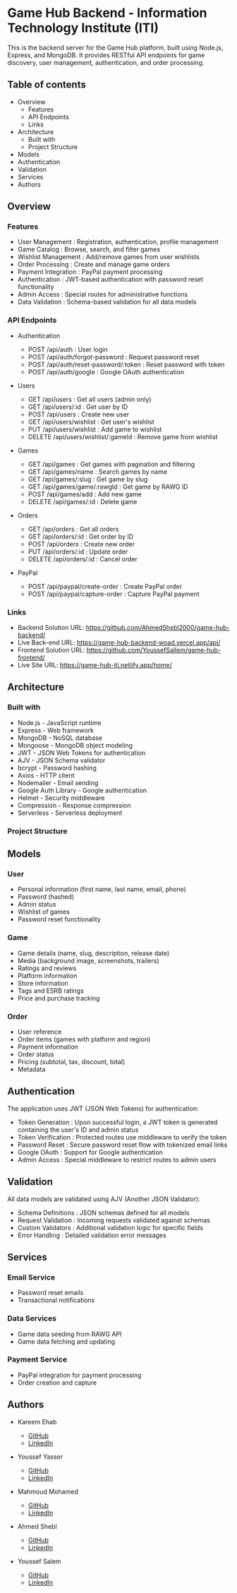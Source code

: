 # Game Hub Backend - Information Technology Institute (ITI)

This is the backend server for the Game Hub platform, built using Node.js, Express, and MongoDB. It provides RESTful API endpoints for game discovery, user management, authentication, and order processing.

## Table of contents

- Overview
  - Features
  - API Endpoints
  - Links
- Architecture
  - Built with
  - Project Structure
- Models
- Authentication
- Validation
- Services
- Authors

## Overview

### Features

- User Management : Registration, authentication, profile management
- Game Catalog : Browse, search, and filter games
- Wishlist Management : Add/remove games from user wishlists
- Order Processing : Create and manage game orders
- Payment Integration : PayPal payment processing
- Authentication : JWT-based authentication with password reset functionality
- Admin Access : Special routes for administrative functions
- Data Validation : Schema-based validation for all data models

### API Endpoints

- Authentication

  - POST /api/auth : User login
  - POST /api/auth/forgot-password : Request password reset
  - POST /api/auth/reset-password/:token : Reset password with token
  - POST /api/auth/google : Google OAuth authentication

- Users

  - GET /api/users : Get all users (admin only)
  - GET /api/users/:id : Get user by ID
  - POST /api/users : Create new user
  - GET /api/users/wishlist : Get user's wishlist
  - PUT /api/users/wishlist : Add game to wishlist
  - DELETE /api/users/wishlist/:gameId : Remove game from wishlist

- Games

  - GET /api/games : Get games with pagination and filtering
  - GET /api/games/name : Search games by name
  - GET /api/games/:slug : Get game by slug
  - GET /api/games/game/:rawgId : Get game by RAWG ID
  - POST /api/games/add : Add new game
  - DELETE /api/games/:id : Delete game

- Orders

  - GET /api/orders : Get all orders
  - GET /api/orders/:id : Get order by ID
  - POST /api/orders : Create new order
  - PUT /api/orders/:id : Update order
  - DELETE /api/orders/:id : Cancel order

- PayPal

  - POST /api/paypal/create-order : Create PayPal order
  - POST /api/paypal/capture-order : Capture PayPal payment

### Links

- Backend Solution URL: https://github.com/AhmedShebl2000/game-hub-backend/
- Live Back-end URL: https://game-hub-backend-woad.vercel.app/api/
- Frontend Solution URL: https://github.com/YoussefSallem/game-hub-frontend/
- Live Site URL: https://game-hub-iti.netlify.app/home/

## Architecture

### Built with

- Node.js - JavaScript runtime
- Express - Web framework
- MongoDB - NoSQL database
- Mongoose - MongoDB object modeling
- JWT - JSON Web Tokens for authentication
- AJV - JSON Schema validator
- bcrypt - Password hashing
- Axios - HTTP client
- Nodemailer - Email sending
- Google Auth Library - Google authentication
- Helmet - Security middleware
- Compression - Response compression
- Serverless - Serverless deployment

### Project Structure

## Models

### User

- Personal information (first name, last name, email, phone)
- Password (hashed)
- Admin status
- Wishlist of games
- Password reset functionality

### Game

- Game details (name, slug, description, release date)
- Media (background image, screenshots, trailers)
- Ratings and reviews
- Platform information
- Store information
- Tags and ESRB ratings
- Price and purchase tracking

### Order

- User reference
- Order items (games with platform and region)
- Payment information
- Order status
- Pricing (subtotal, tax, discount, total)
- Metadata

## Authentication

The application uses JWT (JSON Web Tokens) for authentication:

- Token Generation : Upon successful login, a JWT token is generated containing the user's ID and admin status
- Token Verification : Protected routes use middleware to verify the token
- Password Reset : Secure password reset flow with tokenized email links
- Google OAuth : Support for Google authentication
- Admin Access : Special middleware to restrict routes to admin users

## Validation

All data models are validated using AJV (Another JSON Validator):

- Schema Definitions : JSON schemas defined for all models
- Request Validation : Incoming requests validated against schemas
- Custom Validators : Additional validation logic for specific fields
- Error Handling : Detailed validation error messages

## Services

### Email Service

- Password reset emails
- Transactional notifications

### Data Services

- Game data seeding from RAWG API
- Game data fetching and updating

### Payment Service

- PayPal integration for payment processing
- Order creation and capture

## Authors

- Kareem Ehab

  - [GitHub](https://github.com/KareemEhab)
  - [LinkedIn](https://www.linkedin.com/in/kareem-hamouda/)

- Youssef Yasser

  - [GitHub](https://github.com/Youssef-Yasser-Mahmoud)
  - [LinkedIn](https://www.linkedin.com/in/youssef-yasser-mahmoud/)

- Mahmoud Mohamed

  - [GitHub](https://github.com/mahmoud1mandour)
  - [LinkedIn](https://www.linkedin.com/in/mahmoud1mandour/)

- Ahmed Shebl

  - [GitHub](https://github.com/AhmedShebl2000)
  - [LinkedIn](https://www.linkedin.com/in/ahmedshebl16/)

- Youssef Salem

  - [GitHub](https://github.com/YoussefSallem)
  - [LinkedIn](https://www.linkedin.com/in/yousseffsalem/)
